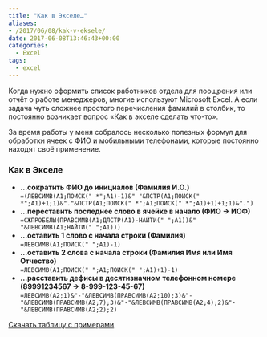 ```yaml
---
title: "Как в Экселе…"
aliases:
- /2017/06/08/kak-v-eksele/
date: 2017-06-08T13:46:43+00:00
categories:
  - Excel
tags:
  - excel
---
```


Когда нужно оформить список работников отдела для поощрения или отчёт о работе менеджеров, многие используют Microsoft Excel. А если задача чуть сложнее простого перечисления фамилий в столбик, то постоянно возникает вопрос «Как в экселе сделать что-то».

За время работы у меня собралось несколько полезных формул для обработки ячеек с ФИО и мобильными телефонами, которые постоянно находят своё применение.

### Как в Экселе

* **&#8230;сократить ФИО до инициалов (Фамилия И.О.)**  \
  `=(ЛЕВСИМВ(A1;ПОИСК(" *";A1)-1)&" "&ПСТР(A1;ПОИСК(" *";A1)+1;1)&"."&ПСТР(A1;ПОИСК(" *";A1;ПОИСК(" *";A1)+1)+1;1)&".")`
* **&#8230;переставить последнее слово в ячейке в начало (ФИО → ИОФ)**  \
  `=СЖПРОБЕЛЫ(ПРАВСИМВ(A1;ДЛСТР(A1)-НАЙТИ(" ";A1))&" "&ЛЕВСИМВ(A1;НАЙТИ(" ";A1)))`
* **&#8230;оставить 1 слово с начала строки (Фамилия)**  \
  `=ЛЕВСИМВ(A1;ПОИСК(" ";A1)-1)`
* **&#8230;оставить 2 слова с начала строки (Фамилия Имя или Имя Отчество)**  \
  `=ЛЕВСИМВ(A1;ПОИСК(" ";A1;ПОИСК(" ";A1)+1)-1)`
* **&#8230;расставить дефисы в десятизначном телефонном номере (89991234567 → 8-999-123-45-67)**  \
  `=ЛЕВСИМВ(A2;1)&"-"&ЛЕВСИМВ(ПРАВСИМВ(A2;10);3)&"-"&ЛЕВСИМВ(ПРАВСИМВ(A2;7);3)&"-"&ЛЕВСИМВ(ПРАВСИМВ(A2;4);2)&"-"&ЛЕВСИМВ(ПРАВСИМВ(A2;2);2)`

[Скачать таблицу с примерами](https://cloud.devmem.ru/s/e3tiCgJgP6eXKEz/download/kak-v-eksele-primer.xlsx)
